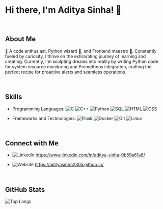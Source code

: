 # Hi there, I'm Aditya Sinha! 👋
<br/>

## About Me

🚀 A code enthusiast, Python wizard 🐍, and Frontend maestro 🎨. Constantly fueled by curiosity, I thrive on the exhilarating journey of learning and creating. Currently, I'm sculpting dreams into reality by writing Python code for system resource monitoring and Prometheus integration, crafting the perfect recipe for proactive alerts and seamless operations.


<br>

## Skills

- Programming Languages:
  ![C](https://img.shields.io/badge/-C-A8B9CC?style=flat&logo=c&logoColor=white)
  ![C++](https://img.shields.io/badge/-C++-00599C?style=flat&logo=c%2B%2B&logoColor=white)
  ![Python](https://img.shields.io/badge/-Python-3776AB?style=flat&logo=python&logoColor=white)
  ![SQL](https://img.shields.io/badge/-SQL-4479A1?style=flat&logo=sql&logoColor=white)
  ![HTML](https://img.shields.io/badge/-HTML-E34F26?style=flat&logo=html5&logoColor=white)
  ![CSS](https://img.shields.io/badge/-CSS-1572B6?style=flat&logo=css3&logoColor=white)

- Frameworks and Technologies:
  ![Flask](https://img.shields.io/badge/-Flask-000000?style=flat&logo=flask&logoColor=white)
  ![Docker](https://img.shields.io/badge/-Docker-2496ED?style=flat&logo=docker&logoColor=white)
  ![Git](https://img.shields.io/badge/-Git-F05032?style=flat&logo=git&logoColor=white)
  ![Linux](https://img.shields.io/badge/-Linux-FCC624?style=flat&logo=linux&logoColor=black)

<br>

## Connect with Me

- ![LinkedIn](https://img.shields.io/badge/LinkedIn-0077B5?style=for-the-badge&logo=linkedin&logoColor=white) https://www.linkedin.com/in/aditya-sinha-9b59a61a8/

- ![Website](https://img.shields.io/badge/Website-0088CC?style=for-the-badge&logo=google-chrome&logoColor=white)  https://adityasinha2305.github.io/


<br/>

## GitHub Stats

![Top Langs](https://github-readme-stats.vercel.app/api/top-langs/?username=AdityaSinha2305&layout=compact&theme=radical)



